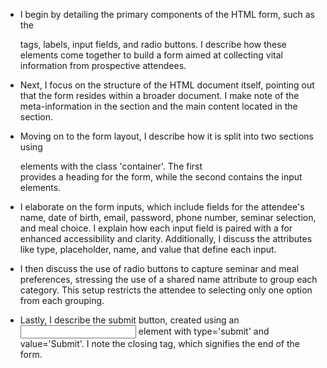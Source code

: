 * I begin by detailing the primary components of the HTML form, such as the <form> tags, labels, input fields, and radio buttons. I describe how these elements come together to build a form aimed at collecting vital information from prospective attendees.

* Next, I focus on the structure of the HTML document itself, pointing out that the form resides within a broader document. I make note of the meta-information in the <head> section and the main content located in the <body> section.

* Moving on to the form layout, I describe how it is split into two sections using <div> elements with the class 'container'. The first <div> provides a heading for the form, while the second contains the input elements.

* I elaborate on the form inputs, which include fields for the attendee's name, date of birth, email, password, phone number, seminar selection, and meal choice. I explain how each input field is paired with a <label> for enhanced accessibility and clarity. Additionally, I discuss the attributes like type, placeholder, name, and value that define each input.

* I then discuss the use of radio buttons to capture seminar and meal preferences, stressing the use of a shared name attribute to group each category. This setup restricts the attendee to selecting only one option from each grouping.

* Lastly, I describe the submit button, created using an <input> element with type='submit' and value='Submit'. I note the closing </form> tag, which signifies the end of the form.